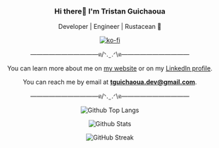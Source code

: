 <div align="center">
  <h3>Hi there👋 I'm Tristan Guichaoua</h3>
  <p>Developer | Engineer | Rustacean 🦀</p>

  [![ko-fi](https://ko-fi.com/img/githubbutton_sm.svg)](https://ko-fi.com/A0A1OWI4N)
  
  <p>———————————ฅ/ᐠ. ̫ .ᐟ\ฅ———————————</p>
  You can learn more about me on <a href="https://tguichaoua.github.io/">my website</a> or on my <a href="https://www.linkedin.com/in/tristan-guichaoua/">LinkedIn profile</a>.
 
  You can reach me by email at <strong><a href="mailto:tguichaoua.dev@gmail.com">tguichaoua.dev@gmail.com</a></strong>.
  <p>———————————ฅ/ᐠ. ̫ .ᐟ\ฅ———————————</p>

  ![Github Top Langs](https://github-readme-stats.vercel.app/api/top-langs?username=tguichaoua&layout=compact&theme=monokai&hide=ShaderLab,ASP.NET&show_icons=true&hide_border=true&count_private=true&theme=radical&bg_color=00000000&text_color=79c0ff&title_color=ff7b72&icon_color=ffa656)
  
  ![Github Stats](https://github-readme-stats.vercel.app/api?username=tguichaoua&count_private=true&show_icons=true&include_all_commits=true&hide_border=true&count_private=true&theme=radical&bg_color=00000000&text_color=79c0ff&title_color=ff7b72&icon_color=ffa656)

  ![GitHub Streak](http://github-readme-streak-stats.herokuapp.com?user=tguichaoua&theme=github-dark-blue&hide_border=true&fire=FFA656&ring=FF7B72&stroke=FF7B72&dates=79C0FF&currStreakNum=79C0FF&sideNums=79C0FF&currStreakLabel=79C0FF&sideLabels=79C0FF&background=00000000)
</div>
